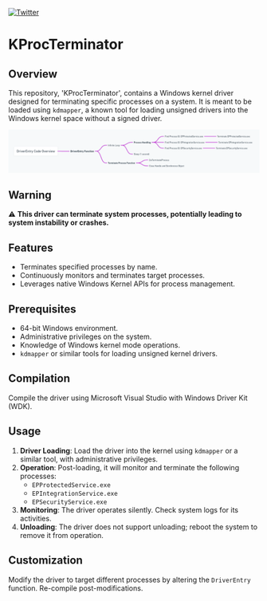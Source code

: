 [![Twitter](https://img.shields.io/badge/Twitter-TTayJus-blue?style=flat&logo=twitter)](https://twitter.com/TTayJus)



# KProcTerminator

## Overview

This repository, 'KProcTerminator', contains a Windows kernel driver designed for terminating specific processes on a system. It is meant to be loaded using `kdmapper`, a known tool for loading unsigned drivers into the Windows kernel space without a signed driver.


![KProcTerminator Diagram](https://raw.githubusercontent.com/TTayJus/KProcTerminator/main/src/ErwYHijSYPUSeyMHd3B3Ye.png)


## Warning

⚠️ **This driver can terminate system processes, potentially leading to system instability or crashes.**

## Features

- Terminates specified processes by name.
- Continuously monitors and terminates target processes.
- Leverages native Windows Kernel APIs for process management.

## Prerequisites

- 64-bit Windows environment.
- Administrative privileges on the system.
- Knowledge of Windows kernel mode operations.
- `kdmapper` or similar tools for loading unsigned kernel drivers.

## Compilation

Compile the driver using Microsoft Visual Studio with Windows Driver Kit (WDK).

## Usage

1. **Driver Loading**: Load the driver into the kernel using `kdmapper` or a similar tool, with administrative privileges.
2. **Operation**: Post-loading, it will monitor and terminate the following processes:
    - `EPProtectedService.exe`
    - `EPIntegrationService.exe`
    - `EPSecurityService.exe`
3. **Monitoring**: The driver operates silently. Check system logs for its activities.
4. **Unloading**: The driver does not support unloading; reboot the system to remove it from operation.

## Customization

Modify the driver to target different processes by altering the `DriverEntry` function. Re-compile post-modifications.

